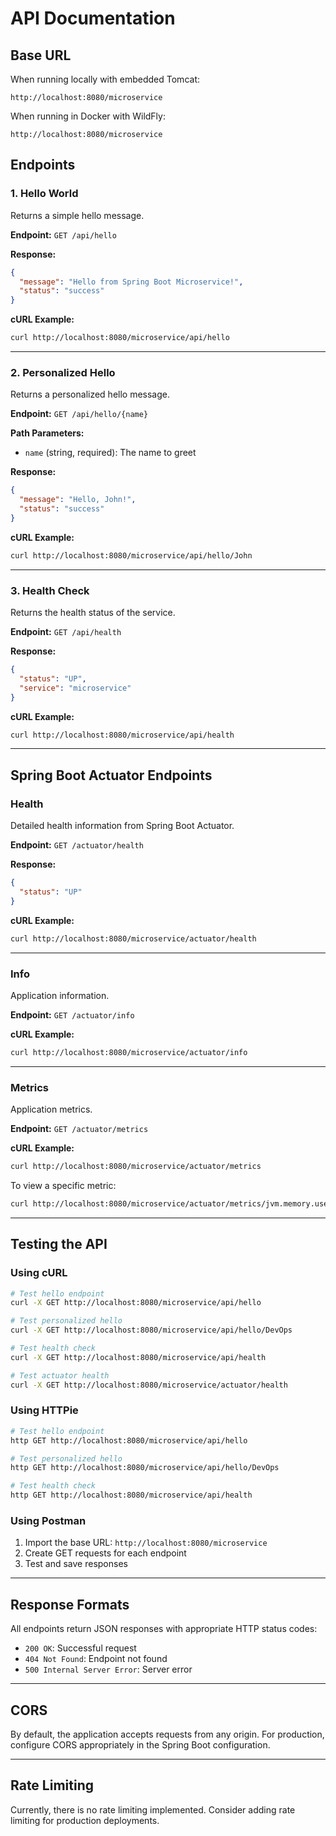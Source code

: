 # API Documentation

## Base URL

When running locally with embedded Tomcat:
```
http://localhost:8080/microservice
```

When running in Docker with WildFly:
```
http://localhost:8080/microservice
```

## Endpoints

### 1. Hello World

Returns a simple hello message.

**Endpoint:** `GET /api/hello`

**Response:**
```json
{
  "message": "Hello from Spring Boot Microservice!",
  "status": "success"
}
```

**cURL Example:**
```bash
curl http://localhost:8080/microservice/api/hello
```

---

### 2. Personalized Hello

Returns a personalized hello message.

**Endpoint:** `GET /api/hello/{name}`

**Path Parameters:**
- `name` (string, required): The name to greet

**Response:**
```json
{
  "message": "Hello, John!",
  "status": "success"
}
```

**cURL Example:**
```bash
curl http://localhost:8080/microservice/api/hello/John
```

---

### 3. Health Check

Returns the health status of the service.

**Endpoint:** `GET /api/health`

**Response:**
```json
{
  "status": "UP",
  "service": "microservice"
}
```

**cURL Example:**
```bash
curl http://localhost:8080/microservice/api/health
```

---

## Spring Boot Actuator Endpoints

### Health

Detailed health information from Spring Boot Actuator.

**Endpoint:** `GET /actuator/health`

**Response:**
```json
{
  "status": "UP"
}
```

**cURL Example:**
```bash
curl http://localhost:8080/microservice/actuator/health
```

---

### Info

Application information.

**Endpoint:** `GET /actuator/info`

**cURL Example:**
```bash
curl http://localhost:8080/microservice/actuator/info
```

---

### Metrics

Application metrics.

**Endpoint:** `GET /actuator/metrics`

**cURL Example:**
```bash
curl http://localhost:8080/microservice/actuator/metrics
```

To view a specific metric:
```bash
curl http://localhost:8080/microservice/actuator/metrics/jvm.memory.used
```

---

## Testing the API

### Using cURL

```bash
# Test hello endpoint
curl -X GET http://localhost:8080/microservice/api/hello

# Test personalized hello
curl -X GET http://localhost:8080/microservice/api/hello/DevOps

# Test health check
curl -X GET http://localhost:8080/microservice/api/health

# Test actuator health
curl -X GET http://localhost:8080/microservice/actuator/health
```

### Using HTTPie

```bash
# Test hello endpoint
http GET http://localhost:8080/microservice/api/hello

# Test personalized hello
http GET http://localhost:8080/microservice/api/hello/DevOps

# Test health check
http GET http://localhost:8080/microservice/api/health
```

### Using Postman

1. Import the base URL: `http://localhost:8080/microservice`
2. Create GET requests for each endpoint
3. Test and save responses

---

## Response Formats

All endpoints return JSON responses with appropriate HTTP status codes:

- `200 OK`: Successful request
- `404 Not Found`: Endpoint not found
- `500 Internal Server Error`: Server error

---

## CORS

By default, the application accepts requests from any origin. For production, configure CORS appropriately in the Spring Boot configuration.

---

## Rate Limiting

Currently, there is no rate limiting implemented. Consider adding rate limiting for production deployments.
